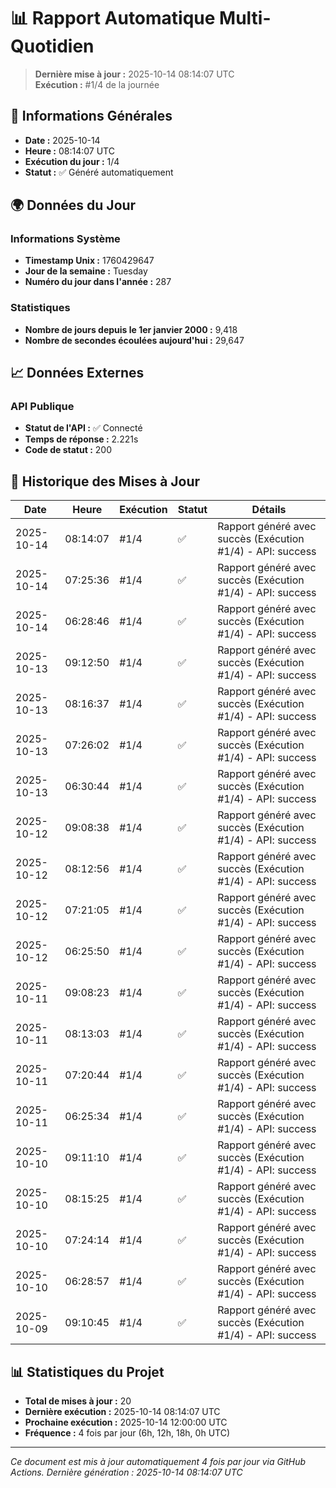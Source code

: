 # 📊 Rapport Automatique Multi-Quotidien

> **Dernière mise à jour :** 2025-10-14 08:14:07 UTC  
> **Exécution :** #1/4 de la journée

## 📅 Informations Générales

- **Date :** 2025-10-14
- **Heure :** 08:14:07 UTC
- **Exécution du jour :** 1/4
- **Statut :** ✅ Généré automatiquement

## 🌍 Données du Jour

### Informations Système
- **Timestamp Unix :** 1760429647
- **Jour de la semaine :** Tuesday
- **Numéro du jour dans l'année :** 287

### Statistiques
- **Nombre de jours depuis le 1er janvier 2000 :** 9,418
- **Nombre de secondes écoulées aujourd'hui :** 29,647

## 📈 Données Externes

### API Publique
- **Statut de l'API :** ✅ Connecté
- **Temps de réponse :** 2.221s
- **Code de statut :** 200

## 🔄 Historique des Mises à Jour

| Date | Heure | Exécution | Statut | Détails |
|------|-------|-----------|--------|---------|
| 2025-10-14 | 08:14:07 | #1/4 | ✅ | Rapport généré avec succès (Exécution #1/4) - API: success |
| 2025-10-14 | 07:25:36 | #1/4 | ✅ | Rapport généré avec succès (Exécution #1/4) - API: success |
| 2025-10-14 | 06:28:46 | #1/4 | ✅ | Rapport généré avec succès (Exécution #1/4) - API: success |
| 2025-10-13 | 09:12:50 | #1/4 | ✅ | Rapport généré avec succès (Exécution #1/4) - API: success |
| 2025-10-13 | 08:16:37 | #1/4 | ✅ | Rapport généré avec succès (Exécution #1/4) - API: success |
| 2025-10-13 | 07:26:02 | #1/4 | ✅ | Rapport généré avec succès (Exécution #1/4) - API: success |
| 2025-10-13 | 06:30:44 | #1/4 | ✅ | Rapport généré avec succès (Exécution #1/4) - API: success |
| 2025-10-12 | 09:08:38 | #1/4 | ✅ | Rapport généré avec succès (Exécution #1/4) - API: success |
| 2025-10-12 | 08:12:56 | #1/4 | ✅ | Rapport généré avec succès (Exécution #1/4) - API: success |
| 2025-10-12 | 07:21:05 | #1/4 | ✅ | Rapport généré avec succès (Exécution #1/4) - API: success |
| 2025-10-12 | 06:25:50 | #1/4 | ✅ | Rapport généré avec succès (Exécution #1/4) - API: success |
| 2025-10-11 | 09:08:23 | #1/4 | ✅ | Rapport généré avec succès (Exécution #1/4) - API: success |
| 2025-10-11 | 08:13:03 | #1/4 | ✅ | Rapport généré avec succès (Exécution #1/4) - API: success |
| 2025-10-11 | 07:20:44 | #1/4 | ✅ | Rapport généré avec succès (Exécution #1/4) - API: success |
| 2025-10-11 | 06:25:34 | #1/4 | ✅ | Rapport généré avec succès (Exécution #1/4) - API: success |
| 2025-10-10 | 09:11:10 | #1/4 | ✅ | Rapport généré avec succès (Exécution #1/4) - API: success |
| 2025-10-10 | 08:15:25 | #1/4 | ✅ | Rapport généré avec succès (Exécution #1/4) - API: success |
| 2025-10-10 | 07:24:14 | #1/4 | ✅ | Rapport généré avec succès (Exécution #1/4) - API: success |
| 2025-10-10 | 06:28:57 | #1/4 | ✅ | Rapport généré avec succès (Exécution #1/4) - API: success |
| 2025-10-09 | 09:10:45 | #1/4 | ✅ | Rapport généré avec succès (Exécution #1/4) - API: success |

## 📊 Statistiques du Projet

- **Total de mises à jour :** 20
- **Dernière exécution :** 2025-10-14 08:14:07 UTC
- **Prochaine exécution :** 2025-10-14 12:00:00 UTC
- **Fréquence :** 4 fois par jour (6h, 12h, 18h, 0h UTC)

---

*Ce document est mis à jour automatiquement 4 fois par jour via GitHub Actions.*
*Dernière génération : 2025-10-14 08:14:07 UTC*
